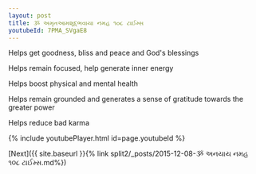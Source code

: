 ```yaml
---
layout: post
title: ૐ અમૃતઆમશૂદ્ભવાયા નમહ ૧૦૮ ટાઈમ્સ
youtubeId: 7PMA_SVgaE8
---
```

 
 
Helps get goodness, bliss and peace and God's blessings
 
Helps remain focused, help generate inner energy 
 
Helps boost physical and mental health 
 
Helps remain grounded and generates a sense of gratitude towards the greater power 
 
Helps reduce bad karma
 
 
 
 


{% include youtubePlayer.html id=page.youtubeId %}
 
[Next]({{ site.baseurl }}{% link  split2/_posts/2015-12-08-ૐ અનયાય નમહ  ૧૦૮ ટાઈમ્સ.md%})
 
